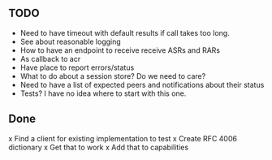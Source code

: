 TODO
-------
- Need to have timeout with default results if call takes too long.
- See about reasonable logging
- How to have an endpoint to receive receive ASRs and RARs
- As callback to acr
- Have place to report errors/status
- What to do about a session store? Do we need to care?
- Need to have a list of expected peers and notifications about their status
- Tests? I have no idea where to start with this one.

Done
-------
x Find a client for existing implementation to test
x Create RFC 4006 dictionary
x Get that to work
x Add that to capabilities
